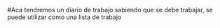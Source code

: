 #Aca tendremos un diario de trabajo sabiendo que se debe trabajar, se puede utilizar como una lista de trabajo
